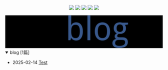 
<p align='center'>
    <img src="https://badgen.net/github/issues/Zaire404//docs"/>
    <img src="https://badgen.net/badge/last-commit/2025-02-14 14:24:59"/>
    <img src="https://badgen.net/github/forks/Zaire404//docs"/>
    <img src="https://badgen.net/github/stars/Zaire404//docs"/>
    <img src="https://badgen.net/github/watchers/Zaire404//docs"/>
</p>

    
<summary>
    <a href="https://Zaire404.github.io//docs/"><img src="assets/wordcloud.png" title="词云" alt="词云"></a>
</summary>  

<details open>
<summary>blog	[1篇]</summary>

- 2025-02-14 [Test](https://github.com/Zaire404/docs/issues/5) 


</details>
            